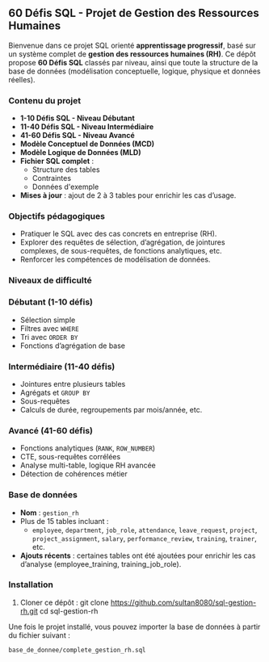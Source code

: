 ## 60 Défis SQL - Projet de Gestion des Ressources Humaines

Bienvenue dans ce projet SQL orienté **apprentissage progressif**, basé sur un système complet de **gestion des ressources humaines (RH)**.
Ce dépôt propose **60 Défis SQL** classés par niveau, ainsi que toute la structure de la base de données (modélisation conceptuelle, logique, physique et données réelles).

### Contenu du projet

- **1-10 Défis SQL - Niveau Débutant**
- **11-40 Défis SQL - Niveau Intermédiaire**
- **41-60 Défis SQL - Niveau Avancé**
- **Modèle Conceptuel de Données (MCD)**
- **Modèle Logique de Données (MLD)**
- **Fichier SQL complet** :
  - Structure des tables
  - Contraintes
  - Données d'exemple
- **Mises à jour** : ajout de 2 à 3 tables pour enrichir les cas d’usage.

### Objectifs pédagogiques

- Pratiquer le SQL avec des cas concrets en entreprise (RH).
- Explorer des requêtes de sélection, d’agrégation, de jointures complexes, de sous-requêtes, de fonctions analytiques, etc.
- Renforcer les compétences de modélisation de données.


### Niveaux de difficulté

### Débutant (1-10 défis)
- Sélection simple
- Filtres avec `WHERE`
- Tri avec `ORDER BY`
- Fonctions d’agrégation de base

### Intermédiaire (11-40 défis)
- Jointures entre plusieurs tables
- Agrégats et `GROUP BY`
- Sous-requêtes
- Calculs de durée, regroupements par mois/année, etc.

### Avancé (41-60 défis)
- Fonctions analytiques (`RANK`, `ROW_NUMBER`)
- CTE, sous-requêtes corrélées
- Analyse multi-table, logique RH avancée
- Détection de cohérences métier

### Base de données

- **Nom** : `gestion_rh`
- Plus de 15 tables incluant :
  - `employee`, `department`, `job_role`, `attendance`, `leave_request`, `project`, `project_assignment`, `salary`, `performance_review`, `training`, `trainer`, etc.
- **Ajouts récents** : certaines tables ont été ajoutées pour enrichir les cas d’analyse (employee_training, training_job_role).

### Installation

1. Cloner ce dépôt :
   git clone https://github.com/sultan8080/sql-gestion-rh.git
   cd sql-gestion-rh

Une fois le projet installé, vous pouvez importer la base de données à partir du fichier suivant :
```bash
base_de_donnee/complete_gestion_rh.sql